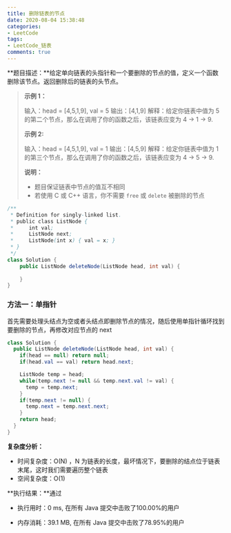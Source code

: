 ```yaml
---
title: 删除链表的节点
date: 2020-08-04 15:38:48
categories:
- LeetCode
tags:
- LeetCode_链表
comments: true
---
```


**题目描述：**给定单向链表的头指针和一个要删除的节点的值，定义一个函数删除该节点。返回删除后的链表的头节点。

> **示例 1：**
>
> 输入：head = [4,5,1,9], val = 5
> 输出：[4,1,9]
> 解释：给定你链表中值为 5 的第二个节点，那么在调用了你的函数之后，该链表应变为 4 -> 1 -> 9.
>
> **示例 2:**
>
> 输入：head = [4,5,1,9], val = 1
> 输出：[4,5,9]
> 解释：给定你链表中值为 1 的第三个节点，那么在调用了你的函数之后，该链表应变为 4 -> 5 -> 9.
>
> **说明：**
>
> - 题目保证链表中节点的值互不相同
> - 若使用 C 或 C++ 语言，你不需要 `free` 或 `delete` 被删除的节点

```java
/**
 * Definition for singly-linked list.
 * public class ListNode {
 *     int val;
 *     ListNode next;
 *     ListNode(int x) { val = x; }
 * }
 */
class Solution {
    public ListNode deleteNode(ListNode head, int val) {
      
    }
}
```

<!-- more -->

### 方法一：单指针

首先需要处理头结点为空或者头结点即删除节点的情况，随后使用单指针循环找到要删除的节点，再修改对应节点的 next 

```java
class Solution {
  public ListNode deleteNode(ListNode head, int val) {
    if(head == null) return null;
    if(head.val == val) return head.next;

    ListNode temp = head;
    while(temp.next != null && temp.next.val != val) {
      temp = temp.next;
    }
    if(temp.next != null) {
      temp.next = temp.next.next;
    }
    return head;
  }
}
```

**复杂度分析：**

- 时间复杂度：O(N) ，N 为链表的长度，最坏情况下，要删除的结点位于链表末尾，这时我们需要遍历整个链表
- 空间复杂度：O(1) 

**执行结果：**通过

- 执行用时：0 ms, 在所有 Java 提交中击败了100.00%的用户

- 内存消耗：39.1 MB, 在所有 Java 提交中击败了78.95%的用户